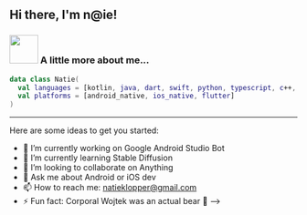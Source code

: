 <h2> Hi there, I'm n@ie!</h2>

### <img src="https://avatars1.githubusercontent.com/u/20532948?s=120&v=4" width="50"> A little more about me...  

```kotlin
data class Natie(
  val languages = [kotlin, java, dart, swift, python, typescript, c++, c#],
  val platforms = [android_native, ios_native, flutter]
)
```

---

Here are some ideas to get you started:

- 🔭 I’m currently working on Google Android Studio Bot
- 🌱 I’m currently learning Stable Diffusion
- 👯 I’m looking to collaborate on Anything
- 💬 Ask me about Android or iOS dev
- 📫 How to reach me: natieklopper@gmail.com
- ⚡ Fun fact: Corporal Wojtek was an actual bear 🐻
-->
